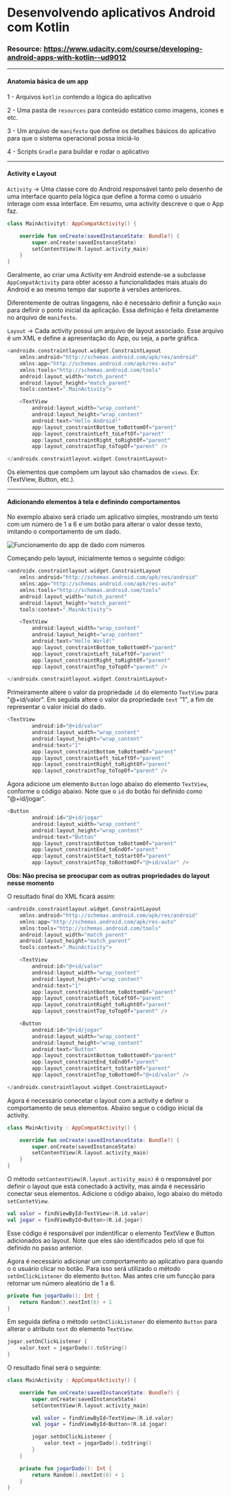 # Desenvolvendo aplicativos Android com Kotlin

### Resource: https://www.udacity.com/course/developing-android-apps-with-kotlin--ud9012

***

#### Anatomia básica de um app

1 - Arquivos `kotlin` contendo a lógica do aplicativo

2 - Uma pasta de `resources` para conteúdo estático como imagens, icones e etc.

3 - Um arquivo de `manifesto` que define os detalhes básicos do aplicativo para que o sistema operacional possa iniciá-lo

4 - Scripts `Gradle` para buildar e rodar o aplicativo

***

#### Activity e Layout

`Activity` -> Uma classe core do Android responsável tanto pelo desenho de uma interface quanto pela lógica que define a forma como o usuário interage com essa interface. Em resumo, uma activity descreve o que o App faz.

```kotlin
class MainActivityt: AppCompatActivity() {

    override fun onCreate(savedInstanceState: Bundle?) {
        super.onCreate(savedInstanceState)
        setContentView(R.layout.activity_main)
    }
}
```

Geralmente, ao criar uma Activity em Android estende-se a subclasse `AppCompatActivity` para obter acesso a funcionalidades mais atuais do Android e ao mesmo tempo dar suporte à versões anteriores.

Diferentemente de outras lingagens, não é necessário definir a função `main` para definir o ponto inicial da aplicação. Essa definição é feita diretamente no arquivo de `manifesto`.

`Layout` -> Cada activity possui um arquivo de layout associado. Esse arquivo é um XML e define a apresentação do App, ou seja, a parte gráfica.

```kotlin
<androidx.constraintlayout.widget.ConstraintLayout 
    xmlns:android="http://schemas.android.com/apk/res/android"
    xmlns:app="http://schemas.android.com/apk/res-auto"
    xmlns:tools="http://schemas.android.com/tools"
    android:layout_width="match_parent"
    android:layout_height="match_parent"
    tools:context=".MainActivity">

    <TextView
        android:layout_width="wrap_content"
        android:layout_height="wrap_content"
        android:text="Hello Android!"
        app:layout_constraintBottom_toBottomOf="parent"
        app:layout_constraintLeft_toLeftOf="parent"
        app:layout_constraintRight_toRightOf="parent"
        app:layout_constraintTop_toTopOf="parent" />

</androidx.constraintlayout.widget.ConstraintLayout>
```

Os elementos que compõem um layout são chamados de `views`. Ex: (TextView, Button, etc.).

***

#### Adicionando elementos à tela e definindo comportamentos

No exemplo abaixo será criado um aplicativo simples, mostrando um texto com um número de 1 a 6 e um botão para alterar o valor desse texto, imitando o comportamento de um dado.

![Funcionamento do app de dado com números](/Images/Android_kotlin/dice_number.gif)

Começando pelo layout, inicialmente temos o seguinte código:

```kotlin
<androidx.constraintlayout.widget.ConstraintLayout 
    xmlns:android="http://schemas.android.com/apk/res/android"
    xmlns:app="http://schemas.android.com/apk/res-auto"
    xmlns:tools="http://schemas.android.com/tools"
    android:layout_width="match_parent"
    android:layout_height="match_parent"
    tools:context=".MainActivity">

    <TextView
        android:layout_width="wrap_content"
        android:layout_height="wrap_content"
        android:text="Hello World!"
        app:layout_constraintBottom_toBottomOf="parent"
        app:layout_constraintLeft_toLeftOf="parent"
        app:layout_constraintRight_toRightOf="parent"
        app:layout_constraintTop_toTopOf="parent" />

</androidx.constraintlayout.widget.ConstraintLayout>
```

Primeiramente altere o valor da propriedade `id` do elemento `TextView` para "@+id/valor". Em seguida altere o valor da propriedade `text` "1", a fim de representar o valor inicial do dado.

```kotlin
<TextView
        android:id="@+id/valor"
        android:layout_width="wrap_content"
        android:layout_height="wrap_content"
        android:text="1"
        app:layout_constraintBottom_toBottomOf="parent"
        app:layout_constraintLeft_toLeftOf="parent"
        app:layout_constraintRight_toRightOf="parent"
        app:layout_constraintTop_toTopOf="parent" />
```

Agora adicione um elemento `Button` logo abaixo do elemento `TextView`, conforme o código abaixo. Note que o `id` do botão foi definido como "@+id/jogar".

```kotlin
<Button
        android:id="@+id/jogar"
        android:layout_width="wrap_content"
        android:layout_height="wrap_content"
        android:text="Button"
        app:layout_constraintBottom_toBottomOf="parent"
        app:layout_constraintEnd_toEndOf="parent"
        app:layout_constraintStart_toStartOf="parent"
        app:layout_constraintTop_toBottomOf="@+id/valor" />
```

**Obs: Não precisa se preocupar com as outras propriedades do layout nesse momento**

O resultado final do XML ficará assim:

```kotlin
<androidx.constraintlayout.widget.ConstraintLayout 
    xmlns:android="http://schemas.android.com/apk/res/android"
    xmlns:app="http://schemas.android.com/apk/res-auto"
    xmlns:tools="http://schemas.android.com/tools"
    android:layout_width="match_parent"
    android:layout_height="match_parent"
    tools:context=".MainActivity">

    <TextView
        android:id="@+id/valor"
        android:layout_width="wrap_content"
        android:layout_height="wrap_content"
        android:text="1"
        app:layout_constraintBottom_toBottomOf="parent"
        app:layout_constraintLeft_toLeftOf="parent"
        app:layout_constraintRight_toRightOf="parent"
        app:layout_constraintTop_toTopOf="parent" />

    <Button
        android:id="@+id/jogar"
        android:layout_width="wrap_content"
        android:layout_height="wrap_content"
        android:text="Button"
        app:layout_constraintBottom_toBottomOf="parent"
        app:layout_constraintEnd_toEndOf="parent"
        app:layout_constraintStart_toStartOf="parent"
        app:layout_constraintTop_toBottomOf="@+id/valor" />

</androidx.constraintlayout.widget.ConstraintLayout>
```

Agora é necessário conecetar o layout com a activity e definir o comportamento de seus elementos. Abaixo segue o código inicial da activity.

```kotlin
class MainActivity : AppCompatActivity() {

    override fun onCreate(savedInstanceState: Bundle?) {
        super.onCreate(savedInstanceState)
        setContentView(R.layout.activity_main)
    }
}
```

O método  `setContentView(R.layout.activity_main)` é o responsável por definir o layout que está conectado à activity, mas ainda é necessário conectar seus elementos. Adicione o código abaixo, logo abaixo do método `setContetView`.

```kotlin
val valor = findViewById<TextView>(R.id.valor)
val jogar = findViewById<Button>(R.id.jogar)
```

Esse código é responsável por indentificar o elemento TextView e Button adicionados ao layout. Note que eles são identificados pelo id que foi definido no passo anterior.

Agora é necessário adicionar um comportamento ao aplicativo para quando o o usuário clicar no botão. Para isso será utilizado o método `setOnClickListener` do elemento `Button`. Mas antes crie um funcção para retornar um número aleatório de 1 a 6.

```kotlin
private fun jogarDado(): Int {
    return Random().nextInt(6) + 1
}
```

Em seguida defina o método `setOnClickListener` do elemento `Button` para alterar o atributo `text` do elemento `TextView`.

```kotlin
jogar.setOnClickListener {
    valor.text = jogarDado().toString()
}
```

O resultado final será o seguinte:

```kotlin
class MainActivity : AppCompatActivity() {

    override fun onCreate(savedInstanceState: Bundle?) {
        super.onCreate(savedInstanceState)
        setContentView(R.layout.activity_main)

        val valor = findViewById<TextView>(R.id.valor)
        val jogar = findViewById<Button>(R.id.jogar)

        jogar.setOnClickListener {
            valor.text = jogarDado().toString()
        }
    }

    private fun jogarDado(): Int {
        return Random().nextInt(6) + 1
    }
}
```
